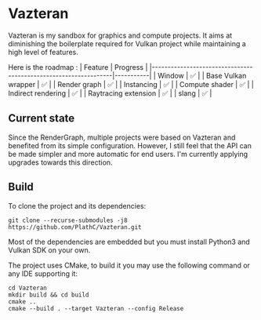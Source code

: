 # Vazteran

Vazteran is my sandbox for graphics and compute projects. It aims at diminishing the boilerplate required for Vulkan project while maintaining a high level of features.

Here is the roadmap :
| Feature                                                         | Progress  |
|-----------------------------------------------------------------|-----------|
| Window                                                          | ✅        |
| Base Vulkan wrapper                                             | ✅        |
| Render graph                                                    | ✅        |
| Instancing                                                      | ✅        |
| Compute shader                                                  | ✅        |
| Indirect rendering                                              | ✅        |
| Raytracing extension                                            | ✅        |
| slang                                                           | ✅        |

## Current state

Since the RenderGraph, multiple projects were based on Vazteran and benefited from its simple configuration. 
However, I still feel that the API can be made simpler and more automatic for end users. 
I'm currently applying upgrades towards this direction.

## Build 

To clone the project and its dependencies:
```
git clone --recurse-submodules -j8 https://github.com/PlathC/Vazteran.git
```

Most of the dependencies are embedded but you must install Python3 and Vulkan SDK on your own.

The project uses CMake, to build it you may use the following command or any IDE supporting it:
```
cd Vazteran
mkdir build && cd build
cmake ..
cmake --build . --target Vazteran --config Release
```
